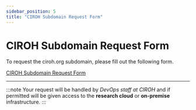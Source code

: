 ```yaml
---
sidebar_position: 5
title: "CIROH Subdomain Request Form"
---
```


# CIROH Subdomain Request Form

To request the ciroh.org subdomain, please fill out the following form.

<a class="button button--active button--secondary" href="https://github.com/CIROH-UA/ciroh-ua.github.io/issues/new?assignees=&labels=&projects=&template=subdomain-request.md&title=">CIROH Subdomain Request Form</a>

-----

:::note
Your request will be handled by <i>DevOps staff at CIROH</i> and if permitted will be given access to the <strong>research cloud</strong> or <strong>on-premise</strong> infrastructure.
:::